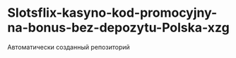 # Slotsflix-kasyno-kod-promocyjny-na-bonus-bez-depozytu-Polska-xzg
Автоматически созданный репозиторий

